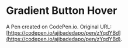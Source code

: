 #  Gradient Button Hover

A Pen created on CodePen.io. Original URL: [https://codepen.io/ajibadedapo/pen/zYqdYBd](https://codepen.io/ajibadedapo/pen/zYqdYBd).


